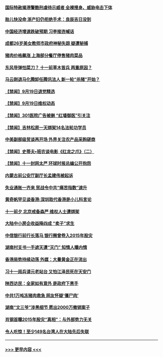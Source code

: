 #### [国际特赦揭港警酷刑虐待示威者 全裸搜身、威胁电击下体](../pages/prog204/a102668606.md?t=09200401) 
#### [胎儿快没命 浙产妇仍拒绝手术：良辰吉日没到](../pages/prog204/a102668602.md?t=09200401) 
#### [中国经济增速跌破预期 习李接连喊话](../pages/prog204/a102668582.md?t=09200401) 
#### [成都26岁美女教师市政府神秘失踪 疑遭秘捕](../pages/prog204/a102668557.md?t=09200401) 
#### [猪肉价格飙涨 上海部分餐厅停售猪肉菜品](../pages/prog204/a102668393.md?t=09200401) 
#### [东风导弹怕菜刀？ 十一前草木皆兵 两重原因？](../pages/prog204/a102668435.md?t=09200401) 
#### [马云刚退马化腾卸任腾讯法人 新一轮“杀猪”开始？](../pages/prog204/a102668370.md?t=09200401) 
#### [【禁闻】9月19日退党精选](../pages/prog204/a102668406.md?t=09200401) 
#### [【禁闻】9月19日维权动态](../pages/prog204/a102668397.md?t=09200401) 
#### [【禁闻】301医院广告被删 “红墙御医”引关注](../pages/prog204/a102668389.md?t=09200401) 
#### [【禁闻】吉林松原一天绑架14名法轮功学员](../pages/prog204/a102668382.md?t=09200401) 
#### [中美副部级贸谈再开场 外界关注农产品采购磋商](../pages/prog204/a102668323.md?t=09200401) 
#### [【禁闻】史蒂夫•班农谈电影《红龙之爪》（二）](../pages/prog204/a102668272.md?t=09200401) 
#### [【禁闻】十一封网太严 环球时报总编公开抱怨](../pages/prog204/a102668274.md?t=09200401) 
#### [内蒙古前公安厅副厅长孟建伟被起诉](../pages/prog204/a102668168.md?t=09200401) 
#### [失业通胀一齐来 贸战令中共“痛苦指数”速升](../pages/prog204/a102668172.md?t=09200401) 
#### [黄奇帆罕见谈香港:深圳取代香港是小儿科言论](../pages/prog204/a102667480.md?t=09200401) 
#### [十一前夕 北京戒备森严 维权人士遭绑架](../pages/prog204/a102668006.md?t=09200401) 
#### [大陆中小房企收益降四成 “卖子”求生](../pages/prog204/a102668060.md?t=09200401) 
#### [中信银行前行长落马 银行圈曾卷入2015年股灾](../pages/prog204/a102667975.md?t=09200401) 
#### [湖南村支书一手遮天遭“灭门” 知情人曝内情](../pages/prog204/a102667965.md?t=09200401) 
#### [香港局势持续动荡 外媒：大量黄金正在流出](../pages/prog204/a102667929.md?t=09200401) 
#### [习十一阅兵请元老站台 又怕江泽民死在天安门](../pages/prog204/a102667903.md?t=09200401) 
#### [陕西访民：全家如有意外 是政府下黑手](../pages/prog204/a102667921.md?t=09200401) 
#### [中共1万吨冻猪肉救急 网友怀疑‘僵尸肉’](../pages/prog204/a102667872.md?t=09200401) 
#### [湖南“文三爷”涉黑细节 愿出2000万撤销案子](../pages/prog204/a102667842.md?t=09200401) 
#### [肖钢首曝2015年股灾“真相”：与外部势力无关](../pages/prog204/a102667819.md?t=09200401) 
#### [令人吃惊！至少149名台湾人在大陆先后失联](../pages/prog204/a102667806.md?t=09200401) 

----
#### [ >>> 更早内容 <<< ](../indexes/prog204-earlier.md)
